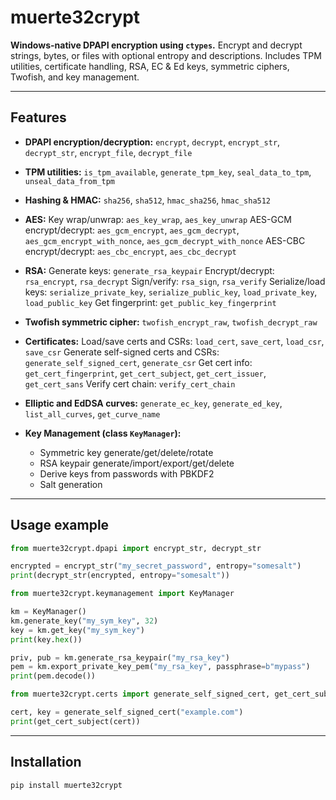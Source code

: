 # muerte32crypt

**Windows-native DPAPI encryption using `ctypes`.**
Encrypt and decrypt strings, bytes, or files with optional entropy and descriptions.
Includes TPM utilities, certificate handling, RSA, EC & Ed keys, symmetric ciphers, Twofish, and key management.

---

## Features

* **DPAPI encryption/decryption:**
  `encrypt`, `decrypt`, `encrypt_str`, `decrypt_str`, `encrypt_file`, `decrypt_file`

* **TPM utilities:**
  `is_tpm_available`, `generate_tpm_key`, `seal_data_to_tpm`, `unseal_data_from_tpm`

* **Hashing & HMAC:**
  `sha256`, `sha512`, `hmac_sha256`, `hmac_sha512`

* **AES:**
  Key wrap/unwrap: `aes_key_wrap`, `aes_key_unwrap`
  AES-GCM encrypt/decrypt: `aes_gcm_encrypt`, `aes_gcm_decrypt`, `aes_gcm_encrypt_with_nonce`, `aes_gcm_decrypt_with_nonce`
  AES-CBC encrypt/decrypt: `aes_cbc_encrypt`, `aes_cbc_decrypt`

* **RSA:**
  Generate keys: `generate_rsa_keypair`
  Encrypt/decrypt: `rsa_encrypt`, `rsa_decrypt`
  Sign/verify: `rsa_sign`, `rsa_verify`
  Serialize/load keys: `serialize_private_key`, `serialize_public_key`, `load_private_key`, `load_public_key`
  Get fingerprint: `get_public_key_fingerprint`

* **Twofish symmetric cipher:**
  `twofish_encrypt_raw`, `twofish_decrypt_raw`

* **Certificates:**
  Load/save certs and CSRs: `load_cert`, `save_cert`, `load_csr`, `save_csr`
  Generate self-signed certs and CSRs: `generate_self_signed_cert`, `generate_csr`
  Get cert info: `get_cert_fingerprint`, `get_cert_subject`, `get_cert_issuer`, `get_cert_sans`
  Verify cert chain: `verify_cert_chain`

* **Elliptic and EdDSA curves:**
  `generate_ec_key`, `generate_ed_key`, `list_all_curves`, `get_curve_name`

* **Key Management (class `KeyManager`):**

  * Symmetric key generate/get/delete/rotate
  * RSA keypair generate/import/export/get/delete
  * Derive keys from passwords with PBKDF2
  * Salt generation

---

## Usage example

```python
from muerte32crypt.dpapi import encrypt_str, decrypt_str

encrypted = encrypt_str("my_secret_password", entropy="somesalt")
print(decrypt_str(encrypted, entropy="somesalt"))
```

```python
from muerte32crypt.keymanagement import KeyManager

km = KeyManager()
km.generate_key("my_sym_key", 32)
key = km.get_key("my_sym_key")
print(key.hex())

priv, pub = km.generate_rsa_keypair("my_rsa_key")
pem = km.export_private_key_pem("my_rsa_key", passphrase=b"mypass")
print(pem.decode())
```

```python
from muerte32crypt.certs import generate_self_signed_cert, get_cert_subject

cert, key = generate_self_signed_cert("example.com")
print(get_cert_subject(cert))
```

---

## Installation

```bash
pip install muerte32crypt
```
